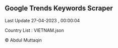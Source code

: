 

## Google Trends Keywords Scraper 
 
Last Update 27-04-2023 , 00:00:04

Country List :
VIETNAM.json



© Abdul Muttaqin 

